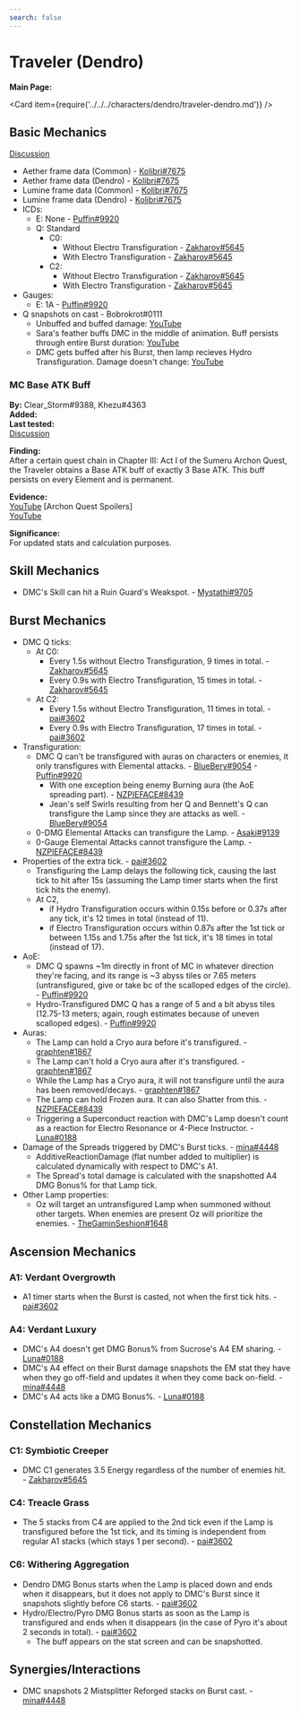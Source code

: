 ```yaml
---
search: false
---
```


# Traveler (Dendro)

**Main Page:**

<Card item={require('../../../characters/dendro/traveler-dendro.md')} />

## Basic Mechanics

[Discussion](https://tickets.deeznuts.moe/transcripts/dmc-basic-mechanics)

* Aether frame data \(Common\) - [Kolibri#7675](https://docs.google.com/spreadsheets/d/186FpS4ckDENVY4U60xxgevJZj_vdyYWZroIa7P_yDr4/edit?usp=sharing)
* Aether frame data \(Dendro\) - [Kolibri#7675](https://docs.google.com/spreadsheets/d/1ufLdNaAkmLgYZdgN8kKITU_e0iX1OpDI5Mk-dNnMmg8/edit?usp=sharing)
* Lumine frame data \(Common\) - [Kolibri#7675](https://docs.google.com/spreadsheets/d/1S7cJszsMoQF6ShCvA7hMjiXMuOCoDRwgW1rseP0uC8k/edit?usp=sharing)
* Lumine frame data \(Dendro\) - [Kolibri#7675](https://docs.google.com/spreadsheets/d/1TZvQVhI4o7JbSep8bRVWTVrU7KHVa_hr4T6cvdAq4_0/edit?usp=sharing)
* ICDs:
  * E: None - [Puffin#9920](https://youtu.be/3dRzkVMwvt0)
  * Q: Standard
    * C0:
      * Without Electro Transfiguration - [Zakharov#5645](https://youtu.be/JuDjOxO-smY)
      * With Electro Transfiguration - [Zakharov#5645](https://youtu.be/3dXMqyG0jPg)
    * C2:
      * Without Electro Transfiguration - [Zakharov#5645](https://youtu.be/qmH4FxLHWmU)
      * With Electro Transfiguration - [Zakharov#5645](https://youtu.be/PaaM0a2eknY)
* Gauges:
  * E: 1A - [Puffin#9920](https://youtu.be/sUkw-tIAL2I)
* Q snapshots on cast - Bobrokrot\#0111
  * Unbuffed and buffed damage: [YouTube](https://youtu.be/qEDSHPB69rM)
  * Sara's feather buffs DMC in the middle of animation. Buff persists through entire Burst duration: [YouTube](https://youtu.be/3wVlyYkoifo)
  * DMC gets buffed after his Burst, then lamp recieves Hydro Transfiguration. Damage doesn't change: [YouTube](https://youtu.be/Lj8CxcLmZLo)

### MC Base ATK Buff

**By:** Clear_Storm\#9388, Khezu\#4363  
**Added:** <Version date="2022-09-04" />  
**Last tested:** <Version date="2022-09-04" />  
[Discussion](https://tickets.deeznuts.moe/transcripts/mc-base-ATK-buff)

**Finding:**  
After a certain quest chain in Chapter III: Act I of the Sumeru Archon Quest, the Traveler obtains a Base ATK buff of exactly 3 Base ATK. This buff persists on every Element and is permanent.  
  
**Evidence:**  
[YouTube](https://youtu.be/AQNmuPRsMjY) \[Archon Quest Spoilers\]  
[YouTube](https://youtu.be/vLAV96rPQ4M)  
  
**Significance:**  
For updated stats and calculation purposes.  

## Skill Mechanics

* DMC's Skill can hit a Ruin Guard's Weakspot. - [Mystathi#9705](https://youtu.be/9Bvhs-ncd58)

## Burst Mechanics

* DMC Q ticks:
  * At C0:
    * Every 1.5s without Electro Transfiguration, 9 times in total. - [Zakharov#5645](https://youtu.be/JuDjOxO-smY)
    * Every 0.9s with Electro Transfiguration, 15 times in total. - [Zakharov#5645](https://youtu.be/3dXMqyG0jPg)
  * At C2:
    * Every 1.5s without Electro Transfiguration, 11 times in total. - [pai#3602](https://docs.google.com/spreadsheets/d/1wXFbFspRFZYJx0k70cGO7LQYl5_AHiLTNBAi-M-aRFI/edit?usp=sharing)
    * Every 0.9s with Electro Transfiguration, 17 times in total. - [pai#3602](https://docs.google.com/spreadsheets/d/1wXFbFspRFZYJx0k70cGO7LQYl5_AHiLTNBAi-M-aRFI/edit?usp=sharing)
* Transfiguration:
  * DMC Q can't be transfigured with auras on characters or enemies, it only transfigures with Elemental attacks. - [BlueBery#9054](https://youtu.be/oKYlR0bRr_c) - [Puffin#9920](https://youtu.be/E3ljB4bAkxk)
    * With one exception being enemy Burning aura \(the AoE spreading part\). - [NZPIEFACE#8439](https://youtu.be/C6wIhSCPwl8)
    * Jean's self Swirls resulting from her Q and Bennett's Q can transfigure the Lamp since they are attacks as well. - [BlueBery#9054](https://youtu.be/MyI5e-Oibnk)
  * 0-DMG Elemental Attacks can transfigure the Lamp. - [Asaki#9139](https://imgur.com/a/QGNQHxZ)
  * 0-Gauge Elemental Attacks cannot transfigure the Lamp. - [NZPIEFACE#8439](https://youtu.be/Q3UaOc02wHE)
* Properties of the extra tick. - [pai#3602](https://docs.google.com/spreadsheets/d/1wXFbFspRFZYJx0k70cGO7LQYl5_AHiLTNBAi-M-aRFI/edit?usp=sharing)
  * Transfiguring the Lamp delays the following tick, causing the last tick to hit after 15s \(assuming the Lamp timer starts when the first tick hits the enemy\).
  * At C2,
    * if Hydro Transfiguration occurs within 0.15s before or 0.37s after any tick, it's 12 times in total \(instead of 11\).
    * if Electro Transfiguration occurs within 0.87s after the 1st tick or between 1.15s and 1.75s after the 1st tick, it's 18 times in total \(instead of 17\).
* AoE:
  * DMC Q spawns ~1m directly in front of MC in whatever direction they're facing, and its range is ~3 abyss tiles or 7.65 meters \(untransfigured, give or take bc of the scalloped edges of the circle\). - [Puffin#9920](https://youtu.be/YhOEblGPr-o)
  * Hydro-Transfigured DMC Q has a range of 5 and a bit abyss tiles \(12.75-13 meters; again, rough estimates because of uneven scalloped edges\). - [Puffin#9920](https://youtu.be/0RdoS61-GHM)
* Auras:
  * The Lamp can hold a Cryo aura before it's transfigured. - [graphten#1867](https://youtu.be/fG1czKbuWF8)
  * The Lamp can't hold a Cryo aura after it's transfigured. - [graphten#1867](https://youtu.be/etMTztnsvus)
  * While the Lamp has a Cryo aura, it will not transfigure until the aura has been removed/decays. - [graphten#1867](https://youtu.be/kqDvO4p041o)
  * The Lamp can hold Frozen aura. It can also Shatter from this. - [NZPIEFACE#8439](https://youtu.be/OPiJYAu33Rw)
  * Triggering a Superconduct reaction with DMC's Lamp doesn't count as a reaction for Electro Resonance or 4-Piece Instructor. - [Luna#0188](https://youtu.be/0QpAC7OS0f8)
* Damage of the Spreads triggered by DMC's Burst ticks. - [mina#4448](https://youtu.be/yBj6R-wJGxs)
  * AdditiveReactionDamage \(flat number added to multiplier\) is calculated dynamically with respect to DMC's A1.
  * The Spread's total damage is calculated with the snapshotted A4 DMG Bonus% for that Lamp tick.
* Other Lamp properties:
  * Oz will target an untransfigured Lamp when summoned without other targets. When enemies are present Oz will prioritize the enemies. - [TheGaminSeshion#1648](https://youtu.be/0BUzZ49uZak)

## Ascension Mechanics

### A1: Verdant Overgrowth

* A1 timer starts when the Burst is casted, not when the first tick hits. - [pai#3602](https://docs.google.com/spreadsheets/d/1wXFbFspRFZYJx0k70cGO7LQYl5_AHiLTNBAi-M-aRFI/edit?usp=sharing)
### A4: Verdant Luxury

* DMC's A4 doesn't get DMG Bonus% from Sucrose's A4 EM sharing. - [Luna#0188](https://youtu.be/C17zNG5EFLo)
* DMC's A4 effect on their Burst damage snapshots the EM stat they have when they go off-field and updates it when they come back on-field. - [mina#4448](https://youtu.be/CTq-sKOGJ8k)
* DMC's A4 acts like a DMG Bonus%. - [Luna#0188](https://youtu.be/upIJy5j04GI)

## Constellation Mechanics

### C1: Symbiotic Creeper

* DMC C1 generates 3.5 Energy regardless of the number of enemies hit. - [Zakharov#5645](https://youtu.be/ubpZ7e-BJ7c)

### C4: Treacle Grass

* The 5 stacks from C4 are applied to the 2nd tick even if the Lamp is transfigured before the 1st tick, and its timing is independent from regular A1 stacks \(which stays 1 per second\). - [pai#3602](https://docs.google.com/spreadsheets/d/1wXFbFspRFZYJx0k70cGO7LQYl5_AHiLTNBAi-M-aRFI/edit?usp=sharing)

### C6: Withering Aggregation

* Dendro DMG Bonus starts when the Lamp is placed down and ends when it disappears, but it does not apply to DMC's Burst since it snapshots slightly before C6 starts. - [pai#3602](https://youtu.be/cg18z2aHpHI)
* Hydro/Electro/Pyro DMG Bonus starts as soon as the Lamp is transfigured and ends when it disappears \(in the case of Pyro it's about 2 seconds in total\). - [pai#3602](https://youtu.be/W4hQbNh00uU)
  * The buff appears on the stat screen and can be snapshotted.

## Synergies/Interactions

* DMC snapshots 2 Mistsplitter Reforged stacks on Burst cast. - [mina#4448](https://youtu.be/T89I6T131uM)
